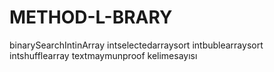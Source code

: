 # METHOD-L-BRARY
binarySearchIntinArray
intselectedarraysort
intbublearraysort
intshufflearray
textmaymunproof
kelimesayısı
